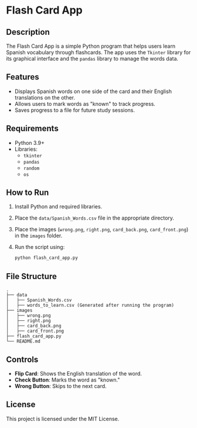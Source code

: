 # Flash Card App

## Description

The Flash Card App is a simple Python program that helps users learn Spanish vocabulary through flashcards. The app uses the `Tkinter` library for its graphical interface and the `pandas` library to manage the words data.

## Features

- Displays Spanish words on one side of the card and their English translations on the other.
- Allows users to mark words as "known" to track progress.
- Saves progress to a file for future study sessions.

## Requirements

- Python 3.9+
- Libraries:
  - `tkinter`
  - `pandas`
  - `random`
  - `os`

## How to Run

1. Install Python and required libraries.
2. Place the `data/Spanish_Words.csv` file in the appropriate directory.
3. Place the images (`wrong.png`, `right.png`, `card_back.png`, `card_front.png`) in the `images` folder.
4. Run the script using:

   ```bash
   python flash_card_app.py
   ```

## File Structure

```
.
├── data
│   ├── Spanish_Words.csv
│   ├── words_to_learn.csv (Generated after running the program)
├── images
│   ├── wrong.png
│   ├── right.png
│   ├── card_back.png
│   ├── card_front.png
├── flash_card_app.py
└── README.md
```

## Controls

- **Flip Card**: Shows the English translation of the word.
- **Check Button**: Marks the word as "known."
- **Wrong Button**: Skips to the next card.

## License

This project is licensed under the MIT License.
